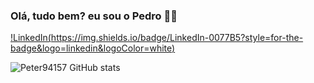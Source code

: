 ### Olá, tudo bem? eu sou o Pedro 👋😄


[!LinkedIn(https://img.shields.io/badge/LinkedIn-0077B5?style=for-the-badge&logo=linkedin&logoColor=white)](https://www.linkedin.com/in/pedro-l-57bb93168?utm_source=share&utm_campaign=share_via&utm_content=profile&utm_medium=android_app) 

![Peter94157 GitHub stats](https://github-readme-stats.vercel.app/api?username=Peter94157&show_icons=true&theme=radical)

<!--
**Peter94157/Peter94157** is a ✨ _special_ ✨ repository because its `README.md` (this file) appears on your GitHub profile.

Here are some ideas to get you started:

- 🔭 I’m currently working on ...
- 🌱 I’m currently learning ...
- 👯 I’m looking to collaborate on ...
- 🤔 I’m looking for help with ...
- 💬 Ask me about ...
- 📫 How to reach me: ...
- 😄 Pronouns: ...
- ⚡ Fun fact: ...
-->
